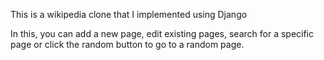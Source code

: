 This is a wikipedia clone that I implemented using Django

In this, you can add a new page, edit existing pages, search for a specific page or click the random button to go to a random page.
